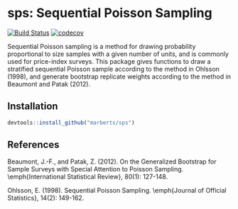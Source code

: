 # sps: Sequential Poisson Sampling

[![Build
Status](https://travis-ci.org/marberts/sps.svg?branch=master)](https://travis-ci.org/marberts/sps)
[![codecov](https://codecov.io/gh/marberts/sps/branch/master/graph/badge.svg)](https://codecov.io/gh/marberts/sps)

Sequential Poisson sampling is a method for drawing probability proportional to size samples with a given number of units, and is commonly used for price-index surveys. This package gives functions to draw a stratified sequential Poisson sample according to the method in Ohlsson (1998), and generate bootstrap replicate weights according to the method in Beaumont and Patak (2012).

## Installation

```r
devtools::install_github("marberts/sps")
```
## References

Beaumont, J.-F., and Patak, Z. (2012). On the Generalized Bootstrap for Sample Surveys with Special Attention to Poisson Sampling. \emph{International Statistical Review}, 80(1): 127-148.

Ohlsson, E. (1998). Sequential Poisson Sampling. \emph{Journal of Official Statistics}, 14(2): 149-162.
